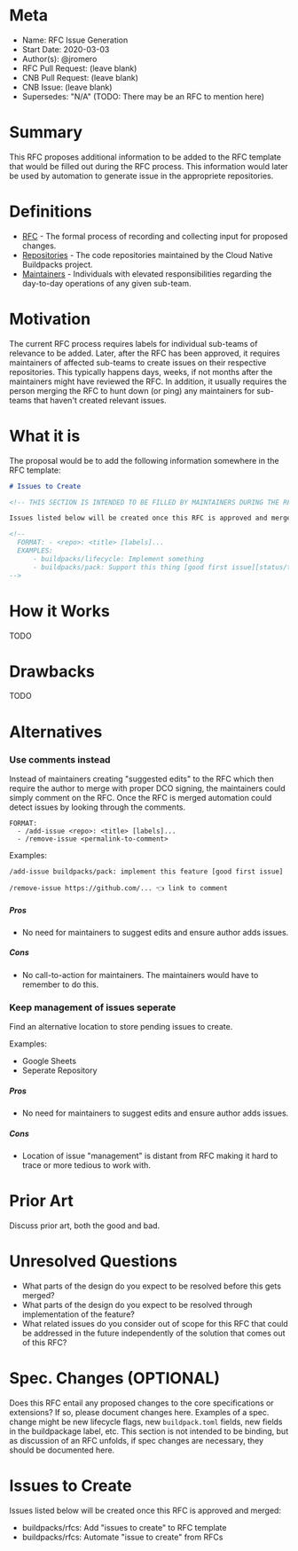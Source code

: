 # Meta
[meta]: #meta
- Name: RFC Issue Generation
- Start Date: 2020-03-03
- Author(s): @jromero
- RFC Pull Request: (leave blank)
- CNB Pull Request: (leave blank)
- CNB Issue: (leave blank)
- Supersedes: "N/A" (TODO: There may be an RFC to mention here)

# Summary
[summary]: #summary

This RFC proposes additional information to be added to the RFC template that would be filled out during the RFC process. 
This information would later be used by automation to generate issue in the appropriete repositories.

# Definitions
[definitions]: #definitions

- [RFC](https://github.com/buildpacks/rfcs/blob/rfc-issue-generation/text/0004-rfc-process.md#what-it-is) - The formal process of recording and collecting input for proposed changes.
- [Repositories](https://github.com/buildpacks) - The code repositories maintained by the Cloud Native Buildpacks project.
- [Maintainers](https://github.com/buildpacks/community/blob/main/GOVERNANCE.md#maintainers) - Individuals with elevated responsibilities regarding the day-to-day operations of any given sub-team.

# Motivation
[motivation]: #motivation

The current RFC process requires labels for individual sub-teams of relevance to be added. 
Later, after the RFC has been approved, it requires maintainers of affected sub-teams to create issues on their respective repositories.
This typically happens days, weeks, if not months after the maintainers might have reviewed the RFC. 
In addition, it usually requires the person merging the RFC to hunt down (or ping) any maintainers for sub-teams that haven't created relevant issues.

# What it is
[what-it-is]: #what-it-is

The proposal would be to add the following information somewhere in the RFC template:

```markdown
# Issues to Create

<!-- THIS SECTION IS INTENDED TO BE FILLED BY MAINTAINERS DURING THE RFC PROCESS. -->

Issues listed below will be created once this RFC is approved and merged:

<!--
  FORMAT: - <repo>: <title> [labels]...
  EXAMPLES:
      - buildpacks/lifecycle: Implement something
      - buildpacks/pack: Support this thing [good first issue][status/triage]
-->
```

# How it Works
[how-it-works]: #how-it-works

<!--
This is the technical portion of the RFC, where you explain the design in sufficient detail.
The section should return to the examples given in the previous section, and explain more fully how the detailed proposal makes those examples work.
-->

TODO

# Drawbacks
[drawbacks]: #drawbacks

<!--
Why should we *not* do this?
-->

TODO

# Alternatives
[alternatives]: #alternatives


### Use comments instead

Instead of maintainers creating "suggested edits" to the RFC which then require the author to merge with proper DCO signing, 
the maintainers could simply comment on the RFC. Once the RFC is merged automation could detect issues by looking through the comments.

```text
FORMAT:
  - /add-issue <repo>: <title> [labels]...
  - /remove-issue <permalink-to-comment>
```

Examples:

```text
/add-issue buildpacks/pack: implement this feature [good first issue]
```

```text
/remove-issue https://github.com/... 👈 link to comment
```

##### Pros

- No need for maintainers to suggest edits and ensure author adds issues.

##### Cons

- No call-to-action for maintainers. The maintainers would have to remember to do this.

### Keep management of issues seperate

Find an alternative location to store pending issues to create.

Examples:

  - Google Sheets
  - Seperate Repository

##### Pros

- No need for maintainers to suggest edits and ensure author adds issues.

##### Cons

- Location of issue "management" is distant from RFC making it hard to trace or more tedious to work with.

# Prior Art
[prior-art]: #prior-art

Discuss prior art, both the good and bad.

# Unresolved Questions
[unresolved-questions]: #unresolved-questions

- What parts of the design do you expect to be resolved before this gets merged?
- What parts of the design do you expect to be resolved through implementation of the feature?
- What related issues do you consider out of scope for this RFC that could be addressed in the future independently of the solution that comes out of this RFC?

# Spec. Changes (OPTIONAL)
[spec-changes]: #spec-changes
Does this RFC entail any proposed changes to the core specifications or extensions? If so, please document changes here.
Examples of a spec. change might be new lifecycle flags, new `buildpack.toml` fields, new fields in the buildpackage label, etc.
This section is not intended to be binding, but as discussion of an RFC unfolds, if spec changes are necessary, they should be documented here.

# Issues to Create

<!-- THIS SECTION IS INTENDED TO BE FILLED BY MAINTAINERS DURING THE RFC PROCESS. -->

Issues listed below will be created once this RFC is approved and merged:

<!--
  FORMAT: - <repo>: <title> [labels]...
  EXAMPLES:
      - buildpacks/lifecycle: Implement something
      - buildpacks/pack: Support this thing [good first issue][status/triage]
-->

- buildpacks/rfcs: Add "issues to create" to RFC template
- buildpacks/rfcs: Automate "issue to create" from RFCs
